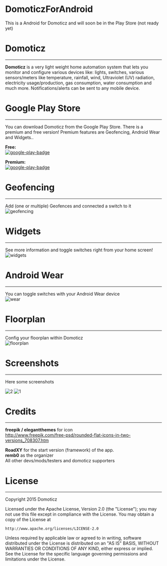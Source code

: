 # DomoticzForAndroid
This is a Android for Domoticz and will soon be in the Play Store (not ready yet)

# Domoticz
-----
**Domoticz** is a very light weight home automation system that lets you monitor and configure various devices like: lights, switches, various sensors/meters like temperature, rainfall, wind, Ultraviolet (UV) radiation, electricity usage/production, gas consumption, water consumption and much more. Notifications/alerts can be sent to any mobile device.


# Google Play Store
-----
You can download Domoticz from the Google Play Store. There is a premium and free version! Premium features are Geofencing, Android Wear and Widgets..  

**Free:**  
[![google-play-badge](https://cloud.githubusercontent.com/assets/14561640/11994769/a4f0bd22-aa44-11e5-9151-b09c19971c7c.png)](https://play.google.com/store/apps/details?id=nl.hnogames.domoticz)

**Premium:**  
[![google-play-badge](https://cloud.githubusercontent.com/assets/14561640/11994769/a4f0bd22-aa44-11e5-9151-b09c19971c7c.png)](https://play.google.com/store/apps/details?id=nl.hnogames.domoticz.premium)

# Geofencing
-----
Add (one or multiple) Geofences and connected a switch to it  
![geofencing](https://cloud.githubusercontent.com/assets/14561640/11994853/4e504300-aa46-11e5-83b1-ae71b9d8f322.png)


# Widgets
-----
See more information and toggle switches right from your home screen!  
![widgets](https://cloud.githubusercontent.com/assets/14561640/11994858/604c018e-aa46-11e5-9892-75bb8a4eb752.png)


# Android Wear
-----
You can toggle switches with your Android Wear device  
![wear](https://cloud.githubusercontent.com/assets/14561640/11994714/ae6705ba-aa43-11e5-8e0c-5586607cdc6d.png)


# Floorplan
-----
Config your floorplan within Domoticz  
![floorplan](https://cloud.githubusercontent.com/assets/14561640/11994856/5817e6ea-aa46-11e5-8c50-44ded81f7b7d.png)


# Screenshots
-----
Here some screenshots

![2](https://cloud.githubusercontent.com/assets/14561640/11994848/3e03224c-aa46-11e5-85c2-6833b6891baf.png)
![1](https://cloud.githubusercontent.com/assets/14561640/11994849/3e27abd0-aa46-11e5-9d28-47185ffb53f6.png)


# Credits
-----
**freepik / elegantthemes** for icon  
http://www.freepik.com/free-psd/rounded-flat-icons-in-two-versions_708307.htm

**RoadXY** for the start version (framework) of the app.  
**remb0** as the organizer   
All other devs/mods/testers and domoticz supporters



# License
-----
Copyright 2015 Domoticz

Licensed under the Apache License, Version 2.0 (the "License");
you may not use this file except in compliance with the License.
You may obtain a copy of the License at

    http://www.apache.org/licenses/LICENSE-2.0

Unless required by applicable law or agreed to in writing, software
distributed under the License is distributed on an "AS IS" BASIS,
WITHOUT WARRANTIES OR CONDITIONS OF ANY KIND, either express or implied.
See the License for the specific language governing permissions and
limitations under the License.
